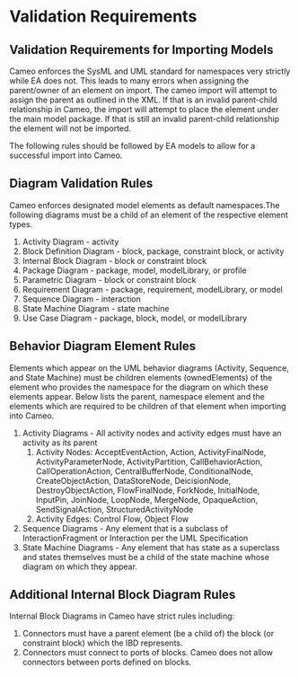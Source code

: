 # Validation Requirements

## Validation Requirements for Importing Models

Cameo enforces the SysML and UML standard for namespaces very strictly while EA does not. This leads to many errors when assigning the parent/owner of an element on import. The cameo import will attempt to assign the parent as outlined in the XML. If that is an invalid parent-child relationship in Cameo, the import will attempt to place the element under the main model package. If that is still an invalid parent-child relationship the element will not be imported.

The following rules should be followed by EA models to allow for a successful import into Cameo.

## Diagram Validation Rules

Cameo enforces designated model elements as default namespaces.The following diagrams must be a child of an element of the respective element types.

1. Activity Diagram - activity
2. Block Definition Diagram - block, package, constraint block, or activity
3. Internal Block Diagram - block or constraint block
4. Package Diagram - package, model, modelLibrary, or profile
5. Parametric Diagram - block or constraint block
6. Requirement Diagram - package, requirement, modelLibrary, or model
7. Sequence Diagram - interaction
8. State Machine Diagram - state machine
9. Use Case Diagram - package, block, model, or modelLibrary

## Behavior Diagram Element Rules

Elements which appear on the UML behavior diagrams (Activity, Sequence, and State Machine) must be children elements (ownedElements) of the element who provides the namespace for the diagram on which these elements appear. Below lists the parent, namespace element and the elements which are required to be children of that element when importing into Cameo.

1. Activity Diagrams - All activity nodes and activity edges must have an activity as its parent
    1. Activity Nodes: AcceptEventAction, Action, ActivityFinalNode, ActivityParameterNode, ActivityPartition, CallBehaviorAction, CallOperationAction, CentralBufferNode, ConditionalNode, CreateObjectAction, DataStoreNode, DeicisionNode, DestroyObjectAction, FlowFinalNode, ForkNode, InitialNode, InputPin, JoinNode, LoopNode, MergeNode, OpaqueAction, SendSignalAction, StructuredActivityNode
    2. Activity Edges: Control Flow, Object Flow
2. Sequence Diagrams - Any element that is a subclass of InteractionFragment or Interaction per the UML Specification
3. State Machine Diagrams - Any element that has state as a superclass and states themselves must be a child of the state machine whose diagram on which they appear.

## Additional Internal Block Diagram Rules

Internal Block Diagrams in Cameo have strict rules including:

1. Connectors must have a parent element (be a child of) the block (or constraint block) which the IBD represents.
2. Connectors must connect to ports of blocks. Cameo does not allow connectors between ports defined on blocks.
